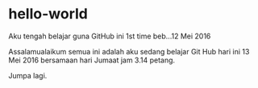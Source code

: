 # hello-world
Aku tengah belajar guna GitHub ini 1st time beb...12 Mei 2016

Assalamualaikum semua ini adalah aku sedang belajar Git Hub hari ini 13 Mei 2016 bersamaan hari Jumaat jam 3.14 petang.

Jumpa lagi.
